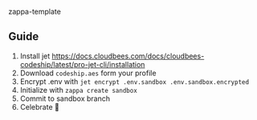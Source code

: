 zappa-template


##  Guide
1. Install jet https://docs.cloudbees.com/docs/cloudbees-codeship/latest/pro-jet-cli/installation
2. Download `codeship.aes` form your profile
3. Encrypt .env with `jet encrypt .env.sandbox .env.sandbox.encrypted`
4. Initialize with `zappa create sandbox`
5. Commit to sandbox branch
6. Celebrate 🎉
